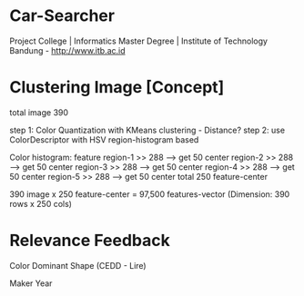 # Car-Searcher
Project College | Informatics Master Degree | Institute of Technology Bandung - http://www.itb.ac.id

# Clustering Image [Concept]
total image 390

step 1: Color Quantization with KMeans clustering - Distance?
step 2: use ColorDescriptor with HSV region-histogram based

Color
histogram:  feature
region-1 >> 288 --> get 50 center
region-2 >> 288 --> get 50 center
region-3 >> 288 --> get 50 center
region-4 >> 288 --> get 50 center
region-5 >> 288 --> get 50 center
				total	250 feature-center

390 image x 250 feature-center = 97,500 features-vector (Dimension: 390 rows x 250 cols)


# Relevance Feedback
Color Dominant
Shape (CEDD - Lire)

Maker
Year